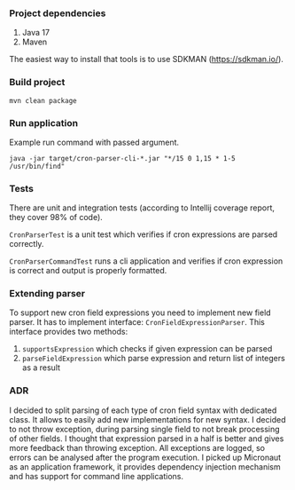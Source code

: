 ### Project dependencies
1. Java 17
2. Maven

The easiest way to install that tools is to use SDKMAN (https://sdkman.io/).

### Build project
```
mvn clean package
```

### Run application
Example run command with passed argument.
```
java -jar target/cron-parser-cli-*.jar "*/15 0 1,15 * 1-5 /usr/bin/find"
```

### Tests
There are unit and integration tests (according to Intellij coverage report, they cover 98% of code).

`CronParserTest` is a unit test which verifies if cron expressions are parsed correctly.

`CronParserCommandTest` runs a cli application and verifies if cron expression is correct and output is properly formatted.

### Extending parser
To support new cron field expressions you need to implement new field parser.
It has to implement interface: `CronFieldExpressionParser`.
This interface provides two methods:
1. `supportsExpression` which checks if given expression can be parsed
2. `parseFieldExpression` which parse expression and return list of integers as a result


### ADR
I decided to split parsing of each type of cron field syntax with dedicated class.
It allows to easily add new implementations for new syntax.
I decided to not throw exception, during parsing single field to not break processing of other fields.
I thought that expression parsed in a half is better and gives more feedback than throwing exception.
All exceptions are logged, so errors can be analysed after the program execution.
I picked up Micronaut as an application framework, it provides dependency injection mechanism
and has support for command line applications.